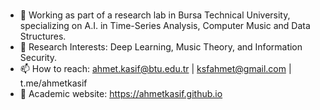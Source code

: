###
- 🔭 Working as part of a research lab in Bursa Technical University, specializing on A.I. in Time-Series Analysis, Computer Music and Data Structures. 
- 🌱 Research Interests: Deep Learning, Music Theory, and Information Security.
- 📫 How to reach: ahmet.kasif@btu.edu.tr | ksfahmet@gmail.com | t.me/ahmetkasif
- 💪 Academic website: https://ahmetkasif.github.io
